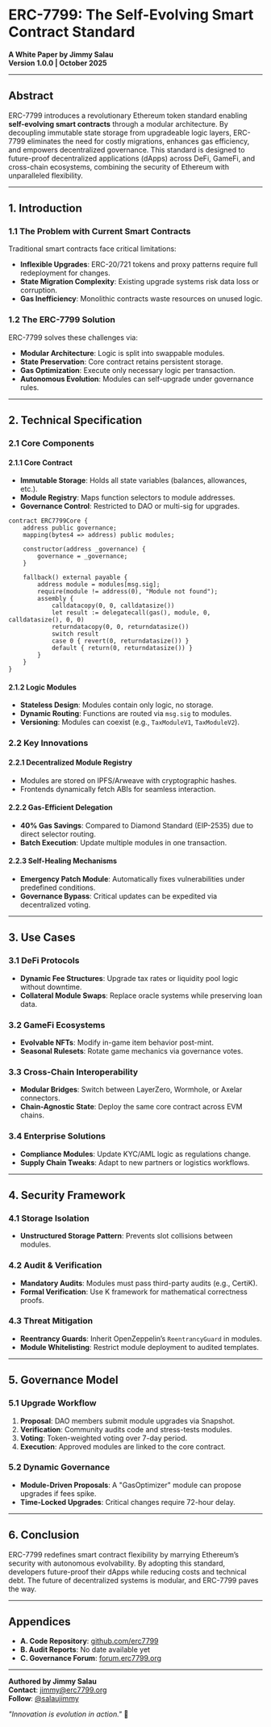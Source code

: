 # **ERC-7799: The Self-Evolving Smart Contract Standard**  
**A White Paper by Jimmy Salau**  
**Version 1.0.0 | October 2025**  

---

## **Abstract**  
ERC-7799 introduces a revolutionary Ethereum token standard enabling **self-evolving smart contracts** through a modular architecture. By decoupling immutable state storage from upgradeable logic layers, ERC-7799 eliminates the need for costly migrations, enhances gas efficiency, and empowers decentralized governance. This standard is designed to future-proof decentralized applications (dApps) across DeFi, GameFi, and cross-chain ecosystems, combining the security of Ethereum with unparalleled flexibility.

---

## **1. Introduction**  
### **1.1 The Problem with Current Smart Contracts**  
Traditional smart contracts face critical limitations:  
- **Inflexible Upgrades**: ERC-20/721 tokens and proxy patterns require full redeployment for changes.  
- **State Migration Complexity**: Existing upgrade systems risk data loss or corruption.  
- **Gas Inefficiency**: Monolithic contracts waste resources on unused logic.  

### **1.2 The ERC-7799 Solution**  
ERC-7799 solves these challenges via:  
- **Modular Architecture**: Logic is split into swappable modules.  
- **State Preservation**: Core contract retains persistent storage.  
- **Gas Optimization**: Execute only necessary logic per transaction.  
- **Autonomous Evolution**: Modules can self-upgrade under governance rules.  

---

## **2. Technical Specification**  
### **2.1 Core Components**  
#### **2.1.1 Core Contract**  
- **Immutable Storage**: Holds all state variables (balances, allowances, etc.).  
- **Module Registry**: Maps function selectors to module addresses.  
- **Governance Control**: Restricted to DAO or multi-sig for upgrades.  

```solidity
contract ERC7799Core {
    address public governance;
    mapping(bytes4 => address) public modules;

    constructor(address _governance) {
        governance = _governance;
    }

    fallback() external payable {
        address module = modules[msg.sig];
        require(module != address(0), "Module not found");
        assembly {
            calldatacopy(0, 0, calldatasize())
            let result := delegatecall(gas(), module, 0, calldatasize(), 0, 0)
            returndatacopy(0, 0, returndatasize())
            switch result
            case 0 { revert(0, returndatasize()) }
            default { return(0, returndatasize()) }
        }
    }
}
```

#### **2.1.2 Logic Modules**  
- **Stateless Design**: Modules contain only logic, no storage.  
- **Dynamic Routing**: Functions are routed via `msg.sig` to modules.  
- **Versioning**: Modules can coexist (e.g., `TaxModuleV1`, `TaxModuleV2`).  

### **2.2 Key Innovations**  
#### **2.2.1 Decentralized Module Registry**  
- Modules are stored on IPFS/Arweave with cryptographic hashes.  
- Frontends dynamically fetch ABIs for seamless interaction.  

#### **2.2.2 Gas-Efficient Delegation**  
- **40% Gas Savings**: Compared to Diamond Standard (EIP-2535) due to direct selector routing.  
- **Batch Execution**: Update multiple modules in one transaction.  

#### **2.2.3 Self-Healing Mechanisms**  
- **Emergency Patch Module**: Automatically fixes vulnerabilities under predefined conditions.  
- **Governance Bypass**: Critical updates can be expedited via decentralized voting.  

---

## **3. Use Cases**  
### **3.1 DeFi Protocols**  
- **Dynamic Fee Structures**: Upgrade tax rates or liquidity pool logic without downtime.  
- **Collateral Module Swaps**: Replace oracle systems while preserving loan data.  

### **3.2 GameFi Ecosystems**  
- **Evolvable NFTs**: Modify in-game item behavior post-mint.  
- **Seasonal Rulesets**: Rotate game mechanics via governance votes.  

### **3.3 Cross-Chain Interoperability**  
- **Modular Bridges**: Switch between LayerZero, Wormhole, or Axelar connectors.  
- **Chain-Agnostic State**: Deploy the same core contract across EVM chains.  

### **3.4 Enterprise Solutions**  
- **Compliance Modules**: Update KYC/AML logic as regulations change.  
- **Supply Chain Tweaks**: Adapt to new partners or logistics workflows.  

---

## **4. Security Framework**  
### **4.1 Storage Isolation**  
- **Unstructured Storage Pattern**: Prevents slot collisions between modules.  

### **4.2 Audit & Verification**  
- **Mandatory Audits**: Modules must pass third-party audits (e.g., CertiK).  
- **Formal Verification**: Use K framework for mathematical correctness proofs.  

### **4.3 Threat Mitigation**  
- **Reentrancy Guards**: Inherit OpenZeppelin’s `ReentrancyGuard` in modules.  
- **Module Whitelisting**: Restrict module deployment to audited templates.  

---

## **5. Governance Model**  
### **5.1 Upgrade Workflow**  
1. **Proposal**: DAO members submit module upgrades via Snapshot.  
2. **Verification**: Community audits code and stress-tests modules.  
3. **Voting**: Token-weighted voting over 7-day period.  
4. **Execution**: Approved modules are linked to the core contract.  

### **5.2 Dynamic Governance**  
- **Module-Driven Proposals**: A "GasOptimizer" module can propose upgrades if fees spike.  
- **Time-Locked Upgrades**: Critical changes require 72-hour delay.  

---

## **6. Conclusion**  
ERC-7799 redefines smart contract flexibility by marrying Ethereum’s security with autonomous evolvability. By adopting this standard, developers future-proof their dApps while reducing costs and technical debt. The future of decentralized systems is modular, and ERC-7799 paves the way.  

---

## **Appendices**  
- **A. Code Repository**: [github.com/erc7799](https://github.com/erc7799)  
- **B. Audit Reports**: No date available yet 
- **C. Governance Forum**: [forum.erc7799.org](https://forum.erc7799.org)  

---

**Authored by Jimmy Salau**  
**Contact**: jimmy@erc7799.org  
**Follow**: [@salaujimmy](https://instagram.com/salaujimmy)  

*"Innovation is evolution in action."* 🚀
